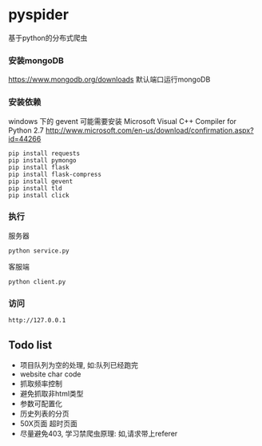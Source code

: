 # pyspider
基于python的分布式爬虫

### 安装mongoDB
https://www.mongodb.org/downloads
默认端口运行mongoDB

### 安装依赖
windows 下的 gevent 可能需要安装 Microsoft Visual C++ Compiler for Python 2.7 http://www.microsoft.com/en-us/download/confirmation.aspx?id=44266

    pip install requests
    pip install pymongo
    pip install flask
    pip install flask-compress
    pip install gevent
    pip install tld
    pip install click
### 执行
服务器

    python service.py

客服端

    python client.py

### 访问

    http://127.0.0.1


## Todo list

- 项目队列为空的处理, 如:队列已经跑完
- website char code
- 抓取频率控制
- 避免抓取非html类型
- 参数可配置化
- 历史列表的分页
- 50X页面 超时页面
- 尽量避免403, 学习禁爬虫原理: 如,请求带上referer
